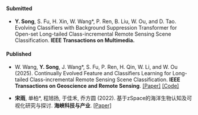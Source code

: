 #### Submitted

- <strong>Y. Song</strong>, S. Fu, H. Xin, W. Wang*, P. Ren, B. Liu, W. Ou, and D. Tao. Evolving Classifiers with Background Suppression Transformer for Open-set Long-tailed Class-incremental Remote Sensing Scene Classification. <strong>IEEE Transactions on Multimedia.</strong> 

#### Published

- W. Wang, <strong>Y. Song</strong>, J. Wang*, S. Fu, P. Ren, H. Qin, W. Li, and W. Ou (2025). Continually Evolved Feature and Classifiers Learning for Long-tailed Class-incremental Remote Sensing Scene Classification. <strong>IEEE Transactions on Geoscience and Remote Sensing</strong>. [[Paper]](https://ieeexplore.ieee.org/document/11114081) [[Code]](https://github.com/wufazhangdazgaoxiaolei/TGRS-CEF_CL-main)

- <strong>宋雨</strong>, 单柏*, 程旭扬, 于佳禾, 乔方圆 (2022). 基于zSpace的海洋生物认知及可视化研究与探讨. <strong>海峡科技与产业</strong>. [[Paper]](https://d.wanfangdata.com.cn/periodical/Ch9QZXJpb2RpY2FsQ0hJTmV3UzIwMjUwMTE2MTYzNjE0EhBoeGtqeWN5MjAyMjA4MDI0GghsbHA3YTl5Nw%3D%3D)


